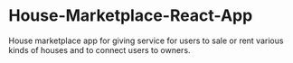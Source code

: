 # House-Marketplace-React-App
House marketplace app for giving service for users to sale or rent various kinds of houses and to connect users to owners.
